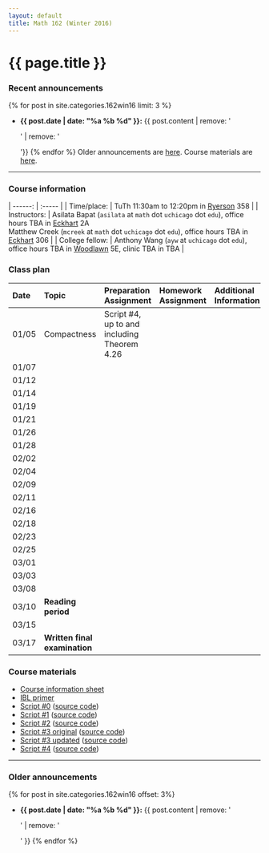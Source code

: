 ```yaml
---
layout: default
title: Math 162 (Winter 2016)
---
```



# {{ page.title }}

### Recent announcements
{% for post in site.categories.162win16 limit: 3 %}
* **{{ post.date | date: "%a %b %d" }}:** {{ post.content | remove: '<p>' | remove: '</p>'}}
{% endfor %}
Older announcements are [here](#older-announcements). Course materials are [here](#course-materials).

----

### Course information

<div class="infotable">

| ------:       | :-----                                                                                                                              |
| Time/place:   | TuTh 11:30am to 12:20pm in [Ryerson][ry] 358                                                                                 |
| Instructors:  | Asilata Bapat (`asilata` at `math` dot `uchicago` dot `edu`), office hours TBA in [Eckhart][eck] 2A<br/>Matthew Creek (`mcreek` at `math` dot `uchicago` dot `edu`), office hours TBA in [Eckhart][eck] 306 |
| College fellow:        | Anthony Wang (`ayw` at `uchicago` dot `edu`), office hours TBA in [Woodlawn][wood] 5E, clinic TBA in TBA   |

[eck]: https://maps.uchicago.edu/?location=Eckhart+Hall
[wood]: https://maps.uchicago.edu/?location=5720+South+Woodlawn+Avenue
[ry]: https://maps.uchicago.edu/?location=Ryerson+Laboratory

</div>

### Class plan

<div class="classplan">

| Date  | Topic                         | Preparation Assignment                      | Homework Assignment | Additional Information |
| :---  | :---                          | :---                                        | :---                | :---                   |
| 01/05 | Compactness                   | Script #4, up to and including Theorem 4.26 |                     |                        |
| 01/07 |                               |                                             |                     |                        |
| 01/12 |                               |                                             |                     |                        |
| 01/14 |                               |                                             |                     |                        |
| 01/19 |                               |                                             |                     |                        |
| 01/21 |                               |                                             |                     |                        |
| 01/26 |                               |                                             |                     |                        |
| 01/28 |                               |                                             |                     |                        |
| 02/02 |                               |                                             |                     |                        |
| 02/04 |                               |                                             |                     |                        |
| 02/09 |                               |                                             |                     |                        |
| 02/11 |                               |                                             |                     |                        |
| 02/16 |                               |                                             |                     |                        |
| 02/18 |                               |                                             |                     |                        |
| 02/23 |                               |                                             |                     |                        |
| 02/25 |                               |                                             |                     |                        |
| 03/01 |                               |                                             |                     |                        |
| 03/03 |                               |                                             |                     |                        |
| 03/08 |                               |                                             |                     |                        |
| 03/10 | **Reading period**            |                                             |                     |                        |
| 03/15 |                               |                                             |                     |                        |
| 03/17 | **Written final examination** |                                             |                     |                        |

</div>

### Course materials

* [Course information sheet](courseinfosheet.pdf)
* [IBL primer](ibl.pdf)
* [Script #0](scripts/script_0_161.pdf) ([source code](scripts/script_0_161.tex))
* [Script #1](scripts/script_1_161.pdf) ([source code](scripts/script_1_161.tex))
* [Script #2](scripts/script_2_161.pdf) ([source code](scripts/script_2_161.tex))
* [Script #3 original](scripts/script_3_161_original.pdf) ([source code](scripts/script_3_161_original.tex))
* [Script #3 updated](scripts/script_3_161_updated.pdf) ([source code](scripts/script_3_161_updated.tex))
* [Script #4](scripts/script_4_161.pdf) ([source code](scripts/script_4_161.tex))

----
### Older announcements
{% for post in site.categories.162win16 offset: 3%}
* **{{ post.date | date: "%a %b %d" }}:** {{ post.content | remove: '<p>' | remove: '</p>' }}
{% endfor %}
